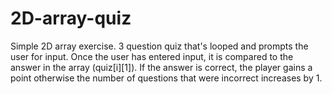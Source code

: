 # 2D-array-quiz

Simple 2D array exercise. 3 question quiz that's looped and prompts the user for input. Once the user has entered input, it is compared to the answer in the array (quiz[i][1]). If the answer is correct, the player gains a point otherwise the number of questions that were incorrect increases by 1. 
